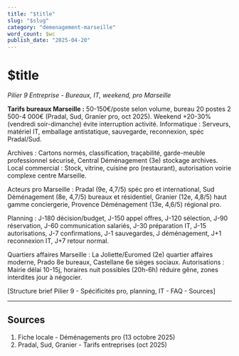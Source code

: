 ```yaml
---
title: "$title"
slug: "$slug"
category: "demenagement-marseille"
word_count: $wc
publish_date: "2025-04-20"
---
```


# $title

*Pilier 9 Entreprise - Bureaux, IT, weekend, pro Marseille*

**Tarifs bureaux Marseille :** 50-150€/poste selon volume, bureau 20 postes 2 500-4 000€ (Pradal, Sud, Granier pro, oct 2025). Weekend +20-30% (vendredi soir-dimanche) évite interruption activité. Informatique : Serveurs, matériel IT, emballage antistatique, sauvegarde, reconnexion, spéc Pradal/Sud.

Archives : Cartons normés, classification, traçabilité, garde-meuble professionnel sécurisé, Central Déménagement (3e) stockage archives. Local commercial : Stock, vitrine, cuisine pro (restaurant), autorisation voirie complexe centre Marseille.

Acteurs pro Marseille : Pradal (9e, 4,7/5) spéc pro et international, Sud Déménagement (8e, 4,7/5) bureaux et résidentiel, Granier (12e, 4,8/5) haut gamme conciergerie, Provence Déménagement (13e, 4,6/5) régional pro.

Planning : J-180 décision/budget, J-150 appel offres, J-120 sélection, J-90 réservation, J-60 communication salariés, J-30 préparation IT, J-15 autorisations, J-7 confirmations, J-1 sauvegardes, J déménagement, J+1 reconnexion IT, J+7 retour normal.

Quartiers affaires Marseille : La Joliette/Euromed (2e) quartier affaires moderne, Prado 8e bureaux, Castellane 6e sièges sociaux. Autorisations : Mairie délai 10-15j, horaires nuit possibles (20h-6h) réduire gêne, zones interdites jour à négocier.

[Structure brief Pilier 9 - Spécificités pro, planning, IT - FAQ - Sources]

---

## Sources

1. Fiche locale - Déménagements pro (13 octobre 2025)
2. Pradal, Sud, Granier - Tarifs entreprises (oct 2025)
